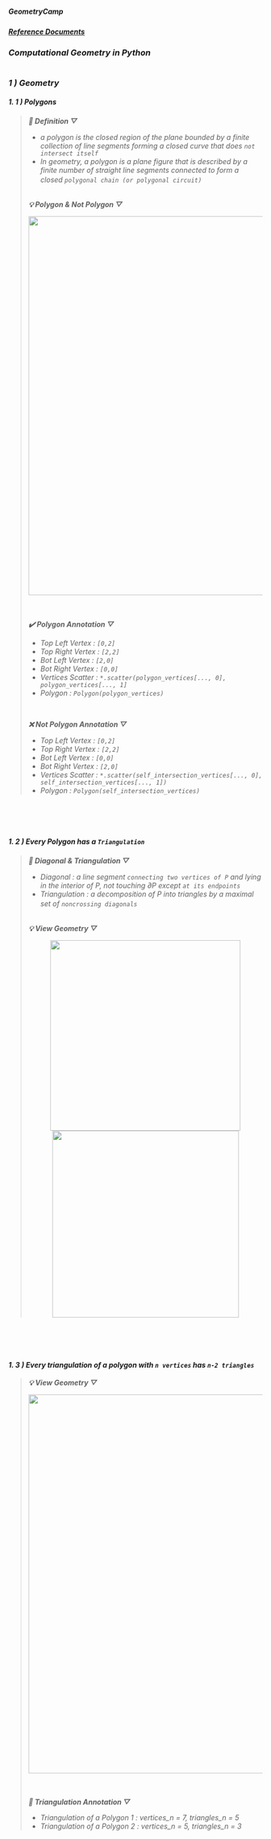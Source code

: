 ##### ___GeometryCamp___
##### _[Reference Documents](https://github.com/tylerjereddy/pycon-2016)_
### ___Computational Geometry in Python___ 
#  
### ___1 ) Geometry___
#### ___1. 1 ) Polygons___<br>


>  ___🔶 Definition ▽___　
>  - _a polygon is the closed region of the plane bounded by a finite collection of line segments forming a closed curve that does `not intersect itself`_
>  - _In geometry, a polygon is a plane figure that is described by a finite number of straight line segments connected to form a closed `polygonal chain (or polygonal circuit)`_
> 　<br><br>
> 
>  ___💡 Polygon & Not Polygon ▽___
> 
> <p align="center"><img src="https://user-images.githubusercontent.com/83874157/129742828-076e8757-4100-4afc-895b-f987c13c53b0.png" width="750px"></p>
> 　<br>
> 
> ___✔️ Polygon Annotation ▽___
> - _Top Left Vertex : `[0,2]`_ 
> - _Top Right Vertex : `[2,2]`_ 
> - _Bot Left Vertex : `[2,0]`_ 
> - _Bot Right Vertex : `[0,0]`_ 
> - _Vertices Scatter : `*.scatter(polygon_vertices[..., 0], polygon_vertices[..., 1]`_ 
> - _Polygon : `Polygon(polygon_vertices)`_ 
>  <br>
>  
> ___❌ Not Polygon Annotation ▽___
> - _Top Left Vertex : `[0,2]`_ 
> - _Top Right Vertex : `[2,2]`_ 
> - _Bot Left Vertex : `[0,0]`_ 
> - _Bot Right Vertex : `[2,0]`_ 
> - _Vertices Scatter : `*.scatter(self_intersection_vertices[..., 0], self_intersection_vertices[..., 1])`_ 
> - _Polygon : `Polygon(self_intersection_vertices)`_ 


<br><br><br>

#### ___1. 2 ) Every Polygon has a `Triangulation`___<br>


>  ___🔺 Diagonal & Triangulation ▽___　
>  - _Diagonal : a line segment `connecting two vertices of P` and lying in the interior of P, not touching  ∂P except `at its endpoints`_
>  - _Triangulation : a decomposition of P into triangles by a maximal set of `noncrossing diagonals`_
> 　<br><br>
> 
>  ___💡 View Geometry ▽___
> <p align="center"><img src="https://user-images.githubusercontent.com/83874157/129746993-5c7ff2a4-162c-4089-9b9a-04598d45518b.png" width="377px"> <img src="https://user-images.githubusercontent.com/83874157/129747121-f545c560-a1d9-449d-80b5-ec66685d6253.png" width="370px"></p>


<br><br><br>

#### ___1. 3 ) Every triangulation of a polygon with `n vertices` has `n-2 triangles`___<br>


>  ___💡 View Geometry ▽___
> <p align="center"><img src="https://user-images.githubusercontent.com/83874157/129749379-61a10c7e-c0e6-4a72-b2d4-32c21a7e68ec.png" width="750px"></p>
> 　<br>
> 
> ___🔺 Triangulation Annotation ▽___
> - _Triangulation of a Polygon 1 : vertices_n = 7, triangles_n = 5_
> - _Triangulation of a Polygon 2 : vertices_n = 5, triangles_n = 3_
